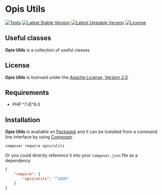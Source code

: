 Opis Utils
==========
[![Tests](https://github.com/opis/utils/workflows/Tests/badge.svg)](https://github.com/opis/utils/actions)
[![Latest Stable Version](https://poser.pugx.org/opis/utils/version.png)](https://packagist.org/packages/opis/utils)
[![Latest Unstable Version](https://poser.pugx.org/opis/utils/v/unstable.png)](//packagist.org/packages/opis/utils)
[![License](https://poser.pugx.org/opis/utils/license.png)](https://packagist.org/packages/opis/utils)

Useful classes
--------------
**Opis Utils** is a collection of useful classes 

## License

**Opis Utils** is licensed under the [Apache License, Version 2.0][license]. 

## Requirements

* PHP ^7.4|^8.0

## Installation

**Opis Utils** is available on [Packagist] and it can be installed from a 
command line interface by using [Composer]. 

```bash
composer require opis/utils
```

Or you could directly reference it into your `composer.json` file as a dependency

```json
{
    "require": {
        "opis/utils": "^2020"
    }
}
```

[license]: https://www.apache.org/licenses/LICENSE-2.0 "Apache License"
[Packagist]: https://packagist.org/packages/opis/database "Packagist"
[Composer]: https://getcomposer.org "Composer"